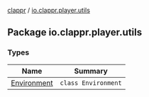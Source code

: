 [clappr](../index.md) / [io.clappr.player.utils](./index.md)

## Package io.clappr.player.utils

### Types

| Name | Summary |
|---|---|
| [Environment](-environment/index.md) | `class Environment` |

